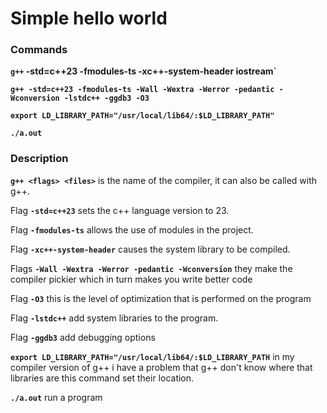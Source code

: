 # Simple hello world

### Commands

**`g++` -std=c++23 -fmodules-ts -xc++-system-header iostream`**

**`g++ -std=c++23 -fmodules-ts -Wall -Wextra -Werror -pedantic -Wconversion -lstdc++ -ggdb3 -O3`**

**`export LD_LIBRARY_PATH="/usr/local/lib64/:$LD_LIBRARY_PATH"`**

**`./a.out`**

### Description

**`g++ <flags> <files>`** is the name of the compiler, it can also be called with g++.

Flag **`-std=c++23`** sets the c++ language version to 23.

Flag **`-fmodules-ts`** allows the use of modules in the project.

Flag **`-xc++-system-header`** causes the system library to be compiled.

Flags **`-Wall -Wextra -Werror -pedantic -Wconversion`** they make the compiler pickier which in turn makes you write better code

Flag **`-O3`** this is the level of optimization that is performed on the program

Flag **`-lstdc++`** add system libraries to the program.

Flag **`-ggdb3`** add debugging options



**`export LD_LIBRARY_PATH="/usr/local/lib64/:$LD_LIBRARY_PATH`** in my compiler version of g++ i have a problem that g++ don't know where that libraries are this command set their location.

**`./a.out`** run a program
